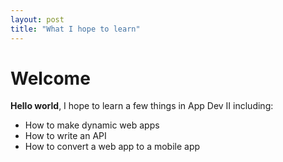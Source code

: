 ```yaml
---
layout: post
title: "What I hope to learn"
---
```


# Welcome

**Hello world**, I hope to learn a few things in App Dev II including:
- How to make dynamic web apps
- How to write an API
- How to convert a web app to a mobile app
